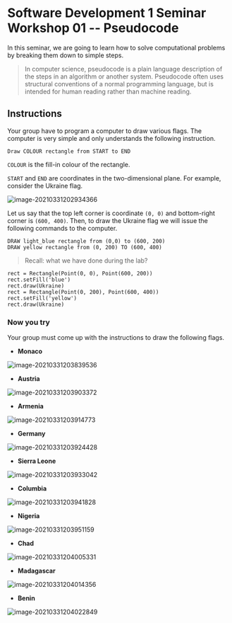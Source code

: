 # Software Development 1 Seminar Workshop 01 -- Pseudocode

In this seminar, we are going to learn how to solve computational problems by breaking them down to simple steps.

> In computer science, pseudocode is a plain language description of the steps in an algorithm or another system. Pseudocode often uses structural conventions of a normal programming language, but is intended for human reading rather than machine reading.

## Instructions

Your group have to program a computer to draw various flags. The computer is very simple and only understands the following instruction.

```
Draw COLOUR rectangle from START to END
```

`COLOUR` is the fill-in colour of the rectangle.

`START` and `END` are coordinates in the two-dimensional plane. For example, consider the Ukraine flag.

![image-20210331202934366](image-20210331202934366.png)

Let us say that the top left corner is coordinate `(0, 0)` and bottom-right corner is `(600, 400)`. Then, to draw the Ukraine flag we will issue the following commands to the computer.

```
DRAW light_blue rectangle from (0,0) to (600, 200)
DRAW yellow rectangle from (0, 200) TO (600, 400)
```
> Recall: what we have done during the lab?
```
rect = Rectangle(Point(0, 0), Point(600, 200))
rect.setFill('blue')
rect.draw(Ukraine)
rect = Rectangle(Point(0, 200), Point(600, 400))
rect.setFill('yellow')
rect.draw(Ukraine)
```

### Now you try

Your group must come up with the instructions to draw the following flags.

- **Monaco**

![image-20210331203839536](image-20210331203839536.png)

- **Austria**

![image-20210331203903372](image-20210331203903372.png)

- **Armenia**

![image-20210331203914773](image-20210331203914773.png)

- **Germany**

![image-20210331203924428](image-20210331203924428.png)

- **Sierra Leone**

![image-20210331203933042](image-20210331203933042.png)

- **Columbia**

![image-20210331203941828](image-20210331203941828.png)

- **Nigeria**

![image-20210331203951159](image-20210331203951159.png)

- **Chad**

![image-20210331204005331](image-20210331204005331.png)

- **Madagascar**

![image-20210331204014356](image-20210331204014356.png)

- **Benin**

![image-20210331204022849](image-20210331204022849.png)
